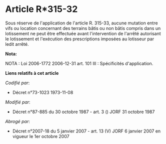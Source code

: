 # Article R*315-32

Sous réserve de l'application de l'article R. 315-33, aucune mutation entre vifs ou location concernant des terrains bâtis ou
non bâtis compris dans un lotissement ne peut être effectuée avant l'intervention de l'arrêté autorisant le lotissement et
l'exécution des prescriptions imposées au lotisseur par ledit arrêté.

**Nota:**

NOTA : Loi 2006-1772 2006-12-31 art. 101 III : Spécificités d'application.

**Liens relatifs à cet article**

_Codifié par_:

  - Décret n°73-1023 1973-11-08

_Modifié par_:

  - Décret n°87-885 du 30 octobre 1987 - art. 3 () JORF 31 octobre 1987

_Abrogé par_:

  - Décret n°2007-18 du 5 janvier 2007 - art. 13 (V) JORF 6 janvier 2007 en vigueur le 1er octobre 2007

